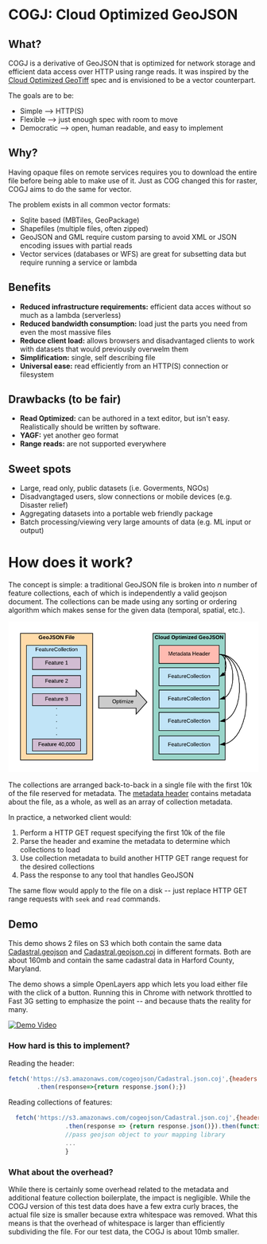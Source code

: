 # COGJ: Cloud Optimized GeoJSON

## What?
COGJ is a derivative of GeoJSON that is optimized for network storage and efficient data access over HTTP using range reads. It was inspired by the [Cloud Optimized GeoTiff](https://www.cogeo.org/) spec and is envisioned to be a vector counterpart.

The goals are to be: 
- Simple --> HTTP(S) 
- Flexible --> just enough spec with room to move
- Democratic --> open, human readable, and easy to implement

## Why?

Having opaque files on remote services requires you to download the entire file before being able to make use of it. Just as COG changed this for raster, COGJ aims to do the same for vector.

The problem exists in all common vector formats:
- Sqlite based (MBTiles, GeoPackage)
- Shapefiles (multiple files, often zipped)
- GeoJSON and GML require custom parsing to avoid XML or JSON encoding issues with partial reads
- Vector services (databases or WFS) are great for subsetting data but require running a service or lambda 

## Benefits 
- **Reduced infrastructure requirements:** efficient data acces without so much as a lambda (serverless)
- **Reduced bandwidth consumption:** load just the parts you need from even the most massive files 
- **Reduce client load:** allows browsers and disadvantaged clients to work with datasets that would previously overwelm them
- **Simplification:** single, self describing file
- **Universal ease:** read efficiently from an HTTP(S) connection or filesystem 

## Drawbacks (to be fair)
- **Read Optimized:** can be authored in a text editor, but isn't easy. Realistically should be written by software.
- **YAGF:** yet another geo format
- **Range reads:** are not supported everywhere 

## Sweet spots
- Large, read only, public datasets (i.e. Goverments, NGOs) 
- Disadvangtaged users, slow connections or mobile devices (e.g. Disaster relief)
- Aggregating datasets into a portable web friendly package
- Batch processing/viewing very large amounts of data (e.g. ML input or output)

# How does it work?

The concept is simple: a traditional GeoJSON file is broken into *n* number of feature collections, each of which is independently a valid geojson document. The collections can be made using any sorting or ordering algorithm which makes sense for the given data (temporal, spatial, etc.).

![COGJ vs GeoJSON](/img/geojson_optimize.png)

The collections are arranged back-to-back in a single file with the first 10k of the file reserved for metadata.  The [metadata header](./spec/readme.md) contains metadata about the file, as a whole, as well as an array of collection metadata.

In practice, a networked client would:

1. Perform a HTTP GET request specifying the first 10k of the file
2. Parse the header and examine the metadata to determine which collections to load 
3. Use collection metadata to build another HTTP GET range request for the desired collections 
4. Pass the response to any tool that handles GeoJSON 

The same flow would apply to the file on a disk -- just replace HTTP GET range requests with `seek` and `read` commands. 


## Demo 

This demo shows 2 files on S3 which both contain the same data [Cadastral.geojson](https://s3.amazonaws.com/cogeojson/Cadastral.geojson) and [Cadastral.geojson.coj](https://s3.amazonaws.com/cogeojson/Cadastral.geojson.coj) in different formats. Both are about 160mb and contain the same cadastral data in Harford County, Maryland.

The demo shows a simple OpenLayers app which lets you load either file with the click of a button. Running this in Chrome with network throttled to Fast 3G setting to emphasize the point -- and because thats the reality for many.  

[![Demo Video](/img/coj.png)](https://www.youtube.com/watch?v=YMM2sGZHgoA)

### How hard is this to implement? 

Reading the header: 
```javascript
fetch('https://s3.amazonaws.com/cogeojson/Cadastral.json.coj',{headers: {"Range":"bytes=0-9999"}})
        .then(response=>{return response.json();})
```
Reading collections of features: 
```javascript 
  fetch('https://s3.amazonaws.com/cogeojson/Cadastral.json.coj',{headers: {"Range":"bytes="+start+"-"+end}})
                .then(response => {return response.json()}).then(function(json){ 
                //pass geojson object to your mapping library
                ...
                }
```

### What about the overhead?

While there is certainly some overhead related to the metadata and additional feature collection boilerplate, the impact is negligible. While the COGJ version of this test data does have a few extra curly braces, the actual file size is smaller because extra whitespace was removed. What this means is that the overhead of whitespace is larger than efficiently subdividing the file. For our test data, the COGJ is about 10mb smaller.

